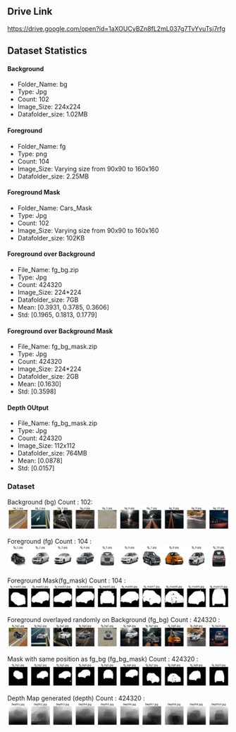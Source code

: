 ## Drive Link
https://drive.google.com/open?id=1aXOUCyBZn8fL2mL037g7TvYvuTsj7rfg

## Dataset Statistics

#### Background
- Folder_Name: bg
- Type: Jpg
- Count: 102
- Image_Size: 224x224
- Datafolder_size: 1.02MB

#### Foreground
- Folder_Name: fg
- Type: png
- Count: 104
- Image_Size: Varying size from 90x90 to 160x160
- Datafolder_size: 2.25MB

#### Foreground Mask

- Folder_Name: Cars_Mask
- Type: Jpg
- Count: 102
- Image_Size: Varying size from 90x90 to 160x160
- Datafolder_size: 102KB

#### Foreground over Background

- File_Name: fg_bg.zip
- Type: Jpg
- Count: 424320
- Image_Size: 224*224
- Datafolder_size: 7GB
- Mean: [0.3931, 0.3785, 0.3606]
- Std: [0.1965, 0.1813, 0.1779]

#### Foreground over Background Mask

- File_Name: fg_bg_mask.zip
- Type: Jpg
- Count: 424320
- Image_Size: 224*224
- Datafolder_size: 2GB
- Mean: [0.1630]
- Std: [0.3598]


#### Depth OUtput

- File_Name: fg_bg_mask.zip
- Type: Jpg
- Count: 424320
- Image_Size: 112x112
- Datafolder_size: 764MB
- Mean: [0.0878]
- Std: [0.0157]


### Dataset



Background (bg)  Count : 102:
![bg](https://github.com/deepakgowtham/EVA4/blob/master/Week14/Images/bg.png)



Foreground (fg) Count : 104 :
![fg](https://github.com/bikash-bhoi/eva4/blob/master/Session15/images/fg.png)



Foreground Mask(fg_mask) Count : 104 :
![fg_mask](https://github.com/bikash-bhoi/eva4/blob/master/Session15/images/fg_mask.png)



Foreground overlayed randomly on Background (fg_bg) Count : 424320 :
![fg_bg](https://github.com/bikash-bhoi/eva4/blob/master/Session15/images/fg_bg.png)



Mask with same position as fg_bg (fg_bg_mask) Count : 424320 :
![fg_bg_mask](https://github.com/bikash-bhoi/eva4/blob/master/Session15/images/fg_bg_mask.png)



Depth Map generated (depth) Count : 424320 :
![depth](https://github.com/bikash-bhoi/eva4/blob/master/Session15/images/depth.png)
